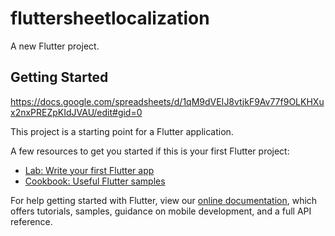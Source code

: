 # fluttersheetlocalization

A new Flutter project.

## Getting Started

https://docs.google.com/spreadsheets/d/1qM9dVEIJ8vtjkF9Av77f9OLKHXux2nxPREZpKIdJVAU/edit#gid=0

This project is a starting point for a Flutter application.

A few resources to get you started if this is your first Flutter project:

- [Lab: Write your first Flutter app](https://flutter.dev/docs/get-started/codelab)
- [Cookbook: Useful Flutter samples](https://flutter.dev/docs/cookbook)

For help getting started with Flutter, view our
[online documentation](https://flutter.dev/docs), which offers tutorials,
samples, guidance on mobile development, and a full API reference.
